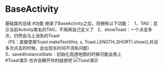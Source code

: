 # BaseActivity
基础类的总结
#功能
继承了BaseActivity之后，将拥有以下功能：  
1、TAG：显示当前Activity类名的TAG，不用再自己定义了  
2、showToast：一个点击多次，仍然会马上消失的Toast  
（PS：直接使用Toast.makeText(this, s, Toast.LENGTH_SHORT).show();并且多次点击的时候，会出现长时间不消失问题）  
3、savedInstanceState：初始化高德地图的时候可能会用上  
#Toast演示
也许会解开你的疑惑吧
![Toast演示](https://github.com/SavinoYu/BaseActivity/blob/master/gif/Toast.gif)
